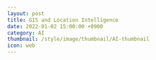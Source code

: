 ```yaml
---
layout: post
title: GIS and Location Intelligence
date: 2022-01-02 15:00:00 +0900
category: AI
thumbnail: /style/image/thumbnail/AI-thumbnail
icon: web
---
```


